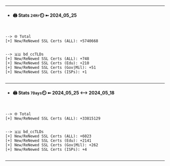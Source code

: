 

---
- #### 🖨️ **Stats** `24Hr`⏲️ ➼ 2024_05_25
```console


--> 🌐 Total
[+] New/ReNewed SSL Certs (ALL): +5740668


--> 🇧🇩 bd_ccTLDs
[+] New/ReNewed SSL Certs (ALL): +748
[+] New/ReNewed SSL Certs (Edu): +210
[+] New/ReNewed SSL Certs (Gov|Mil): +51
[+] New/ReNewed SSL Certs (ISPs): +1


```

---
- #### 🖨️ **Stats** `7Days`⏲️ ➼ 2024_05_25 <--> 2024_05_18
```console


--> 🌐 Total
[+] New/ReNewed SSL Certs (ALL): +33815129


--> 🇧🇩 bd_ccTLDs
[+] New/ReNewed SSL Certs (ALL): +6023
[+] New/ReNewed SSL Certs (Edu): +2141
[+] New/ReNewed SSL Certs (Gov|Mil): +262
[+] New/ReNewed SSL Certs (ISPs): +4


```

---

